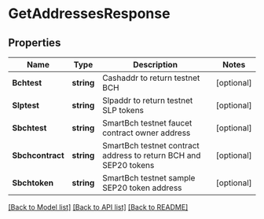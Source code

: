 # GetAddressesResponse

## Properties

Name | Type | Description | Notes
------------ | ------------- | ------------- | -------------
**Bchtest** | **string** | Cashaddr to return testnet BCH | [optional] 
**Slptest** | **string** | Slpaddr to return testnet SLP tokens | [optional] 
**Sbchtest** | **string** | SmartBch testnet faucet contract owner address | [optional] 
**Sbchcontract** | **string** | SmartBch testnet contract address to return BCH and SEP20 tokens | [optional] 
**Sbchtoken** | **string** | SmartBch testnet sample SEP20 token address | [optional] 

[[Back to Model list]](../README.md#documentation-for-models) [[Back to API list]](../README.md#documentation-for-api-endpoints) [[Back to README]](../README.md)


